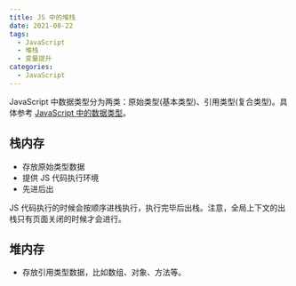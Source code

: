 ```yaml
---
title: JS 中的堆栈
date: 2021-08-22
tags:
  - JavaScript
  - 堆栈
  - 变量提升
categories:
  - JavaScript
---
```


JavaScript 中数据类型分为两类：原始类型(基本类型)、引用类型(复合类型)。具体参考 [JavaScript 中的数据类型](/blogs/javascript/data-type.html)。

## 栈内存

- 存放原始类型数据
- 提供 JS 代码执行环境
- 先进后出

JS 代码执行的时候会按顺序进栈执行，执行完毕后出栈。注意，全局上下文的出栈只有页面关闭的时候才会进行。

## 堆内存

- 存放引用类型数据，比如数组、对象、方法等。
